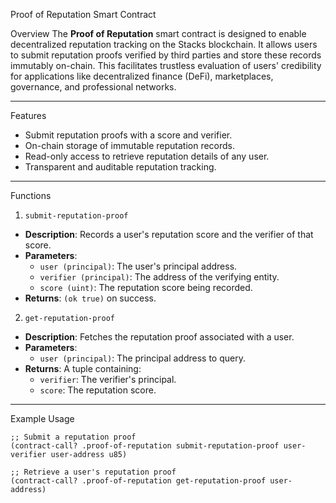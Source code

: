  Proof of Reputation Smart Contract

 Overview
The **Proof of Reputation** smart contract is designed to enable decentralized reputation tracking on the Stacks blockchain. It allows users to submit reputation proofs verified by third parties and store these records immutably on-chain. This facilitates trustless evaluation of users' credibility for applications like decentralized finance (DeFi), marketplaces, governance, and professional networks.

---

 Features
-  Submit reputation proofs with a score and verifier.
-  On-chain storage of immutable reputation records.
-  Read-only access to retrieve reputation details of any user.
-  Transparent and auditable reputation tracking.

---

 Functions

 1. `submit-reputation-proof`
- **Description**: Records a user's reputation score and the verifier of that score.
- **Parameters**:
  - `user (principal)`: The user's principal address.
  - `verifier (principal)`: The address of the verifying entity.
  - `score (uint)`: The reputation score being recorded.
- **Returns**: `(ok true)` on success.

 2. `get-reputation-proof`
- **Description**: Fetches the reputation proof associated with a user.
- **Parameters**:
  - `user (principal)`: The principal address to query.
- **Returns**: A tuple containing:
  - `verifier`: The verifier's principal.
  - `score`: The reputation score.

---

 Example Usage
```clarity
;; Submit a reputation proof
(contract-call? .proof-of-reputation submit-reputation-proof user-verifier user-address u85)

;; Retrieve a user's reputation proof
(contract-call? .proof-of-reputation get-reputation-proof user-address)
